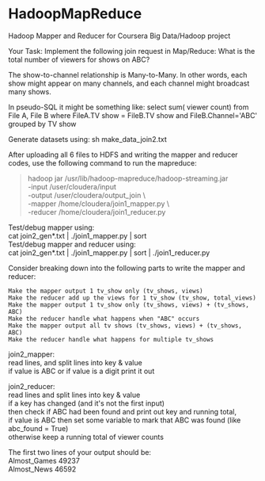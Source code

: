 # HadoopMapReduce
Hadoop Mapper and Reducer for Coursera Big Data/Hadoop project

Your Task: Implement the following join request in Map/Reduce:
What is the total number of viewers for shows on ABC?

The show-to-channel relationship is Many-to-Many. In other words, each show might appear on many channels, and each channel might broadcast many shows.

In pseudo-SQL it might be something like:
select sum( viewer count) from File A, File B where FileA.TV show = FileB.TV show and FileB.Channel='ABC' grouped by TV show

Generate datasets using:
sh make_data_join2.txt

After uploading all 6 files to HDFS and writing the mapper and reducer codes, use the following command to run the mapreduce:
> hadoop jar /usr/lib/hadoop-mapreduce/hadoop-streaming.jar \
   -input /user/cloudera/input \
   -output /user/cloudera/output_join \   
   -mapper /home/cloudera/join1_mapper.py \   
   -reducer /home/cloudera/join1_reducer.py
   
Test/debug mapper using:  
   cat join2_gen*.txt | ./join1_mapper.py | sort  
Test/debug mapper and reducer using:  
   cat join2_gen*.txt | ./join1_mapper.py | sort | ./join1_reducer.py

Consider breaking down into the following parts to write the mapper and reducer:

    Make the mapper output 1 tv_show only (tv_shows, views)
    Make the reducer add up the views for 1 tv_show (tv_show, total_views)
    Make the mapper output 1 tv_show only (tv_shows, views) + (tv_shows, ABC)
    Make the reducer handle what happens when "ABC" occurs
    Make the mapper output all tv shows (tv_shows, views) + (tv_shows, ABC)
    Make the reducer handle what happens for multiple tv_shows

join2_mapper:  
read lines, and split lines into key & value  
if value is ABC or if value is a digit print it out  

join2_reducer:  
read lines and split lines into key & value  
if a key has changed (and it's not the first input)  
then check if ABC had been found and print out key and running total,  
if value is ABC then set some variable to mark that ABC was found (like abc_found = True)  
otherwise keep a running total of viewer counts

The first two lines of your output should be:  
Almost_Games 49237  
Almost_News 46592  
